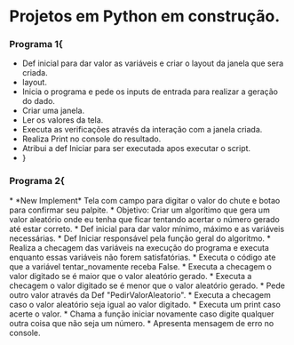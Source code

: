 # Projetos em Python em construção.
<h3> Programa 1{</h3>

* Def inicial para dar valor as variáveis e criar o layout da janela que sera criada.
* layout.
* Inicia o programa e pede os inputs de entrada para realizar a geração do dado.
* Criar uma janela.
* Ler os valores da tela.
* Executa as verificações através da interação com a janela criada.
* Realiza Print no console do resultado.
* Atribui a def Iniciar para ser executada apos executar o script.
* }

<h3> Programa 2{</h3>
* *New Implement* Tela com campo para digitar o valor do chute e botao para confirmar seu palpite.
* Objetivo: Criar um algorítimo que gera um valor aleatório onde eu tenha que ficar tentando acertar o número gerado até estar correto.
* Def inicial para dar valor mínimo, máximo e as variáveis necessárias.
* Def Iniciar responsável pela função geral do algoritmo.
* Realiza a checagem das variáveis na execução do programa e executa enquanto essas variáveis não forem satisfatórias.
* Executa o código ate que a variável tentar_novamente receba False.
* Executa a checagem o valor digitado se é maior que o valor aleatório gerado.
* Executa a checagem o valor digitado se é menor que o valor aleatório gerado.
* Pede outro valor através da Def "PedirValorAleatorio".
* Executa a checagem caso o valor aleatório seja igual ao valor digitado.
* Executa um print caso acerte o valor.
* Chama a função iniciar novamente caso digite qualquer outra coisa que não seja um número.
* Apresenta mensagem de erro no console.